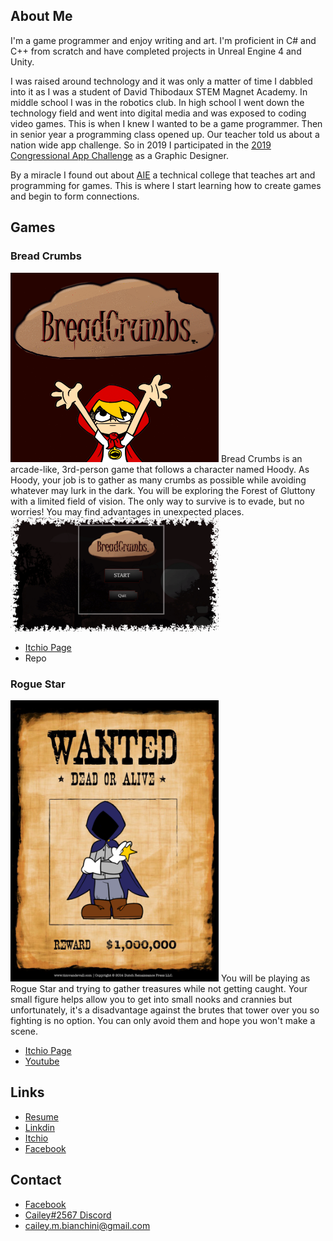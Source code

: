 ## About Me

  I'm a game programmer and enjoy writing and art. I'm proficient in C# and C++ from scratch and have completed projects in Unreal Engine 4 and Unity. 

  I was raised around technology and it was only a matter of time I dabbled into it as I was a student of David Thibodaux STEM Magnet Academy. In middle school I was in the robotics club. In high school I went down the technology field and went into digital media and was exposed to coding video games. This is when I knew I wanted to be a game programmer. Then in senior year a programming class opened up. Our teacher told us about a nation wide app challenge. So in 2019 I participated in the [2019 Congressional App Challenge](https://www.klfy.com/local/congressman-higgins-announces-winners-of-the-2019-congressional-app-challenge/) as a Graphic Designer. 



  By a miracle I found out about [AIE](https://aie.edu/) a technical college that teaches art and programming for games. This is where I start learning how to create games and begin to form connections.
  
## Games

### Bread Crumbs

<img src="4j+qKU.gif" alt="Bread Crumbs" width="333"/>
  Bread Crumbs is an arcade-like, 3rd-person game that follows a character named Hoody. As Hoody, your job is to gather as many crumbs as possible while avoiding whatever may lurk in the dark. You will be exploring the Forest of Gluttony with a limited field of vision. The only way to survive is to evade, but no worries! You may find advantages in unexpected places.
<img src="2JN4Yi.png" alt="Bread Crumbs Menu" width="333"/>

* [Itchio Page](https://gluttonproductions.itch.io/bread-crumbs)
* Repo

### Rogue Star

<img src="iApud_.png" alt="Rogue Star" width="333"/>
  You will be playing as Rogue Star and trying to gather treasures while not getting caught. Your small figure helps allow you to get into small nooks and crannies but unfortunately, it's a disadvantage against the brutes that tower over you so fighting is no option. You can only avoid them and hope you won't make a scene.
  
* [Itchio Page](https://liquid-moon-productions.itch.io/rogue-star)
* [Youtube](https://www.youtube.com/watch?v=eMQXlPkYybM)

## Links

* [Resume](https://resume.creddle.io/resume/jk0a9153nfc)
* [Linkdin](https://www.linkedin.com/in/cailey-bianchini-9517081ba/)
* [Itchio]([https://caileyb.itch.io/](https://caileybianchini.itch.io/))
* [Facebook](https://www.facebook.com/profile.php?id=100079209101080)

## Contact

* [Facebook](https://www.facebook.com/profile.php?id=100079209101080)
* [Cailey#2567 Discord](https://discord.com/)
* cailey.m.bianchini@gmail.com
